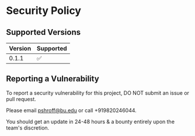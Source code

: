 # Security Policy

## Supported Versions

| Version | Supported          |
| ------- | ------------------ |
| 0.1.1   | :white_check_mark: |

## Reporting a Vulnerability

To report a security vulnerability for this project, DO NOT submit an issue or pull request.

Please email pshroff@bu.edu or call +919820246044.

You should get an update in 24-48 hours & a bounty entirely upon the team's discretion.
